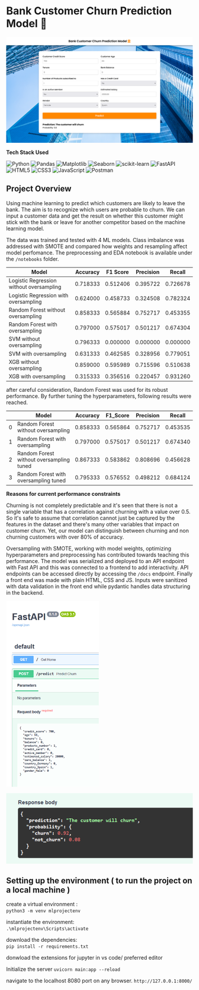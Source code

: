 Bank Customer Churn Prediction Model 🏦
===

![img](images/model-image.png)

**Tech Stack Used**

![Python](https://img.shields.io/badge/Python-3776AB?style=for-the-badge&logo=python&logoColor=white)
![Pandas](https://img.shields.io/badge/Pandas-150458?style=for-the-badge&logo=pandas&logoColor=white)
![Matplotlib](https://img.shields.io/badge/Matplotlib-11557C?style=for-the-badge&logo=matplotlib&logoColor=white)
![Seaborn](https://img.shields.io/badge/Seaborn-1D7D75?style=for-the-badge&logo=seaborn&logoColor=white)
![scikit-learn](https://img.shields.io/badge/Scikit%20Learn-F7931E?style=for-the-badge&logo=scikit-learn&logoColor=white)
![FastAPI](https://img.shields.io/badge/FastAPI-009688?style=for-the-badge&logo=fastapi&logoColor=white)
![HTML5](https://img.shields.io/badge/HTML5-E34F26?style=for-the-badge&logo=html5&logoColor=white)
![CSS3](https://img.shields.io/badge/CSS3-1572B6?style=for-the-badge&logo=css3&logoColor=white)
![JavaScript](https://img.shields.io/badge/JavaScript-F7DF1E?style=for-the-badge&logo=javascript&logoColor=black)
![Postman](https://img.shields.io/badge/Postman-FF6C37?style=for-the-badge&logo=postman&logoColor=white)


## Project Overview

Using machine learning to predict which customers are likely to leave the bank. The aim is to recognize which users are probable to churn. We can input a customer data and get the result on whether this customer might stick with the bank or leave for another competitor based on the machine learning model. 

The data was trained and tested with 4 ML models. Class imbalance was addressed with SMOTE and compared how weights and resampling affect model perfomance. The preprocessing and EDA notebook is available under the `/notebooks` folder. 

| Model                                   | Accuracy | F1 Score | Precision | Recall   |
|-----------------------------------------|----------|----------|-----------|----------|
| Logistic Regression without oversampling | 0.718333 | 0.512406 | 0.395722  | 0.726678 |
| Logistic Regression with oversampling   | 0.624000 | 0.458733 | 0.324508  | 0.782324 |
| Random Forest without oversampling      | 0.858333 | 0.565884 | 0.752717  | 0.453355 |
| Random Forest with oversampling         | 0.797000 | 0.575017 | 0.501217  | 0.674304 |
| SVM without oversampling                | 0.796333 | 0.000000 | 0.000000  | 0.000000 |
| SVM with oversampling                   | 0.631333 | 0.462585 | 0.328956  | 0.779051 |
| XGB without oversampling                | 0.859000 | 0.595989 | 0.715596  | 0.510638 |
| XGB with oversampling                   | 0.315333 | 0.356516 | 0.220457  | 0.931260 |

after careful consideration, Random Forest was used for its robust performance. By further tuning the hyperparameters, following results were reached.

|    | Model                             | Accuracy  | F1_Score  | Precision | Recall   |
|----|-----------------------------------|-----------|-----------|-----------|----------|
| 0  | Random Forest without oversampling | 0.858333  | 0.565864  | 0.752717  | 0.453535 |
| 1  | Random Forest with oversampling    | 0.797000  | 0.575017  | 0.501217  | 0.674340 |
| 2  | Random Forest without oversampling tuned | 0.867333  | 0.583862  | 0.808696  | 0.456628 |
| 3  | Random Forest with oversampling tuned | 0.795333  | 0.576552  | 0.498212  | 0.684124 |


**Reasons for current performance constraints**

Churning is not completely predictable and it's seen that there is not a single variable that has a correlation against churning with a value over 0.5. So it's safe to assume that correlation cannot just be captured by the features in the dataset and there's many other variables that impact on customer churn. Yet, our model can distinguish between churning and non churning customers with over 80% of accuracy.

Oversampling with SMOTE, working with model weights, optimizing hyperparameters and preprocessing has contributed towards teaching this performance.
The model was serialized and deployed to an API endpoint with Fast API and this was connected to a frontend to add interactivity. API endpoints can be accessed directly by accessing the `/docs` endpoint. Finally a front end was made with plain HTML, CSS and JS. Inputs were sanitized with data validation in the front end while pydantic handles data structuring in the backend.

<img src="images/api-req.png" height="500px" width="250px">

![apiresponse](images/api-response.png)


## Setting up the environment ( to run the project on a local machine )

create a virtual environment : <br>
`python3 -m venv mlprojectenv`

instantiate the environment: <br>
`.\mlprojectenv\Scripts\activate`

download the dependencies: <br>
`pip install -r requirements.txt`

donwload the extensions for jupyter in vs code/ preferred editor

Initialize the server
`uvicorn main:app --reload`

navigate to the localhost 8080 port on any browser.
`http://127.0.0.1:8000/`


